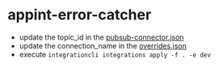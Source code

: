 # appint-error-catcher

- update the topic_id in the [pubsub-connector.json](./connectors/pubsub-connector.json)
- update the connection_name in the [overrides.json](./overrides/overrides.json)
- execute `integrationcli integrations apply -f . -e dev`